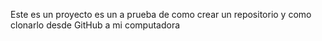 Este es un proyecto es un a prueba de como crear un repositorio y como clonarlo desde GitHub a mi computadora
